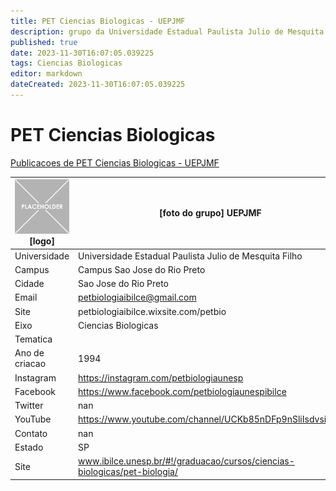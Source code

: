 ```yaml
---
title: PET Ciencias Biologicas - UEPJMF
description: grupo da Universidade Estadual Paulista Julio de Mesquita Filho
published: true
date: 2023-11-30T16:07:05.039225
tags: Ciencias Biologicas
editor: markdown
dateCreated: 2023-11-30T16:07:05.039225
---
```


# PET Ciencias Biologicas

[Publicacoes de PET Ciencias Biologicas - UEPJMF](/atividade/11PETCienciasBiologicasUEPJMF/feed.md)

| ![placeholder.png](/placeholder.png) [logo] | [foto do grupo] UEPJMF         |
| ------------------------------------------- | ------------------------------------------------- |
| Universidade                                | Universidade Estadual Paulista Julio de Mesquita Filho      |
| Campus                                      | Campus Sao Jose do Rio Preto            |
| Cidade                                      | Sao Jose do Rio Preto             |
| Email                                       | petbiologiaibilce@gmail.com             |
| Site                                        | petbiologiaibilce.wixsite.com/petbio              |
| Eixo                                        | Ciencias Biologicas              |
| Tematica                                    |           |
| Ano de criacao                              | 1994        |
| Instagram                                   | https://instagram.com/petbiologiaunesp         |
| Facebook                                    | https://www.facebook.com/petbiologiaunespibilce          |
| Twitter                                     | nan           |
| YouTube                                     | https://www.youtube.com/channel/UCKb85nDFp9nSliIsdvsizoQ           |
| Contato                                     | nan         |
| Estado                                      |  SP            |
| Site                                        | www.ibilce.unesp.br/#!/graduacao/cursos/ciencias-biologicas/pet-biologia/ |
